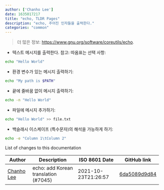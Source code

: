 ```yaml
---
author: ['Chanho Lee']
date: 1635017217
title: "echo, TLDR Pages"
description: "echo, 주어진 인자들을 출력한다."
categories: "common"
---
```

> 더 많은 정보: <https://www.gnu.org/software/coreutils/echo>.

- 텍스트 메시지를 출력한다. 참고: 따옴표는 선택 사항:

```bash
echo "Hello World"
```

- 환경 변수가 있는 메시지 출력하기:

```bash
echo "My path is $PATH"
```

- 끝에 줄바꿈 없이 메시지 출력하기:

```bash
echo -n "Hello World"
```

- 파일에 메시지 추가하기:

```bash
echo "Hello World" >> file.txt
```

- 백슬래시 이스케이프 (특수문자)의 해석을 가능하게 하기:

```bash
echo -e "Column 1\tColumn 2"
```
List of changes to this documentation


Author | Description | ISO 8601 Date | GitHub link
------|-----|-----|-----
[Chanho Lee](mailto:ibear6954@gmail.com) | echo: add Korean translation (#7045) | 2021-10-23T21:26:57 | [6da5089d9d84](https://github.com/tldr-pages/tldr/commit/6da5089d9d842dc9da60baa484b0e56c13cee8d2)

